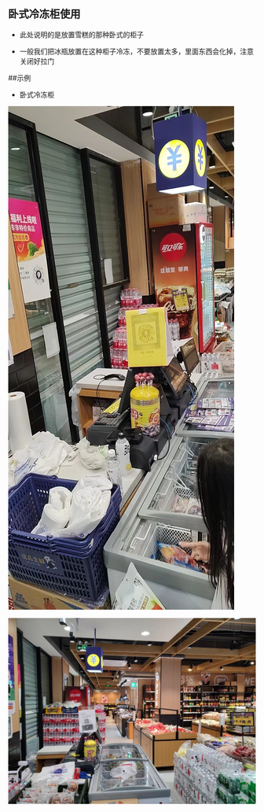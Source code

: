 ## 卧式冷冻柜使用


* 此处说明的是放置雪糕的那种卧式的柜子


* 一般我们把冰瓶放置在这种柜子冷冻，不要放置太多，里面东西会化掉，注意关闭好拉门

##示例

* 卧式冷冻柜

![](../../resources/pic/equipment/卧式冷冻柜1.jpeg ':size=50%')

![](../../resources/pic/equipment/卧式冷冻柜2.jpeg ':size=50%')

